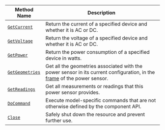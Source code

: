 <!-- prettier-ignore -->
Method Name | Description
----------- | -----------
[`GetCurrent`](/components/power-sensor/#getcurrent) | Return the current of a specified device and whether it is AC or DC.
[`GetVoltage`](/components/power-sensor/#getvoltage) | Return the voltage of a specified device and whether it is AC or DC.
[`GetPower`](/components/power-sensor/#getpower) | Return the power consumption of a specified device in watts.
[`GetGeometries`](/components/power-sensor/#getgeometries) | Get all the geometries associated with the power sensor in its current configuration, in the [frame](/services/frame-system/) of the power sensor.
[`GetReadings`](/components/power-sensor/#getreadings) | Get all measurements or readings that this power sensor provides.
[`DoCommand`](/components/power-sensor/#docommand) | Execute model-specific commands that are not otherwise defined by the component API.
[`Close`](/components/power-sensor/#close) | Safely shut down the resource and prevent further use.
